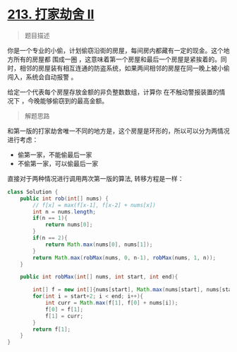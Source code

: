 # [213. 打家劫舍 II](https://leetcode.cn/problems/house-robber-ii/)

> 题目描述

你是一个专业的小偷，计划偷窃沿街的房屋，每间房内都藏有一定的现金。这个地方所有的房屋都 围成一圈 ，这意味着第一个房屋和最后一个房屋是紧挨着的。同时，相邻的房屋装有相互连通的防盗系统，如果两间相邻的房屋在同一晚上被小偷闯入，系统会自动报警 。

给定一个代表每个房屋存放金额的非负整数数组，计算你 在不触动警报装置的情况下 ，今晚能够偷窃到的最高金额。

> 解题思路

和第一版的打家劫舍唯一不同的地方是，这个房屋是环形的，所以可以分为两情况进行考虑：

- 偷第一家，不能偷最后一家
- 不偷第一家，可以偷最后一家

直接对于两种情况进行调用两次第一版的算法, 转移方程是一样：

```java
class Solution {
    public int rob(int[] nums) {
        // f[x] = max(f[x-1], f[x-2] + nums[x])
        int n = nums.length;
        if(n == 1){
            return nums[0];
        }
        if(n == 2){
            return Math.max(nums[0], nums[1]);
        }
        return Math.max(robMax(nums, 0, n-1), robMax(nums, 1, n));
    }

    public int robMax(int[] nums, int start, int end){

        int[] f = new int[]{nums[start], Math.max(nums[start], nums[start+1])};
        for(int i = start+2; i < end; i++){
            int curr = Math.max(f[1], f[0] + nums[i]);
            f[0] = f[1];
            f[1] = curr;
        }
        return f[1];
    }
}
```

